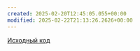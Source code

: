 ```yaml
---
created: 2025-02-20T12:45:05.055+00:00
modified: 2025-02-22T21:13:26.2626+00:00
---
```

[Исходный код](https://github.com/IAmProgrammist/programming-and-algorithmization-basics/tree/practice)